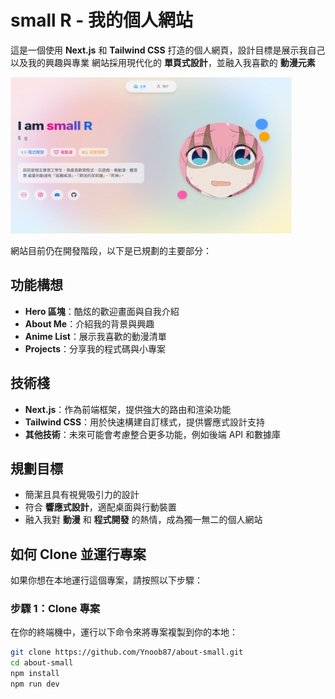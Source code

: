# small R - 我的個人網站

這是一個使用 **Next.js** 和 **Tailwind CSS** 打造的個人網頁，設計目標是展示我自己以及我的興趣與專業
網站採用現代化的 **單頁式設計**，並融入我喜歡的 **動漫元素**

<img src="./public/thumbnail.png" alt="Hero 區塊" width="450" height="250" />

網站目前仍在開發階段，以下是已規劃的主要部分：

## 功能構想

- **Hero 區塊**：酷炫的歡迎畫面與自我介紹
- **About Me**：介紹我的背景與興趣
- **Anime List**：展示我喜歡的動漫清單
- **Projects**：分享我的程式碼與小專案

## 技術棧

- **Next.js**：作為前端框架，提供強大的路由和渲染功能
- **Tailwind CSS**：用於快速構建自訂樣式，提供響應式設計支持
- **其他技術**：未來可能會考慮整合更多功能，例如後端 API 和數據庫

## 規劃目標

- 簡潔且具有視覺吸引力的設計
- 符合 **響應式設計**，適配桌面與行動裝置
- 融入我對 **動漫** 和 **程式開發** 的熱情，成為獨一無二的個人網站

## 如何 Clone 並運行專案

如果你想在本地運行這個專案，請按照以下步驟：

### 步驟 1：Clone 專案

在你的終端機中，運行以下命令來將專案複製到你的本地：

```bash
git clone https://github.com/Ynoob87/about-small.git
cd about-small
npm install
npm run dev
```
